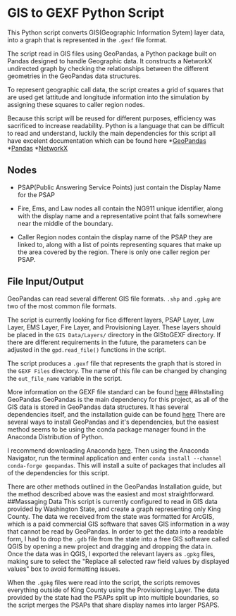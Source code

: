 # GIS to GEXF Python Script
This Python script converts GIS(Geographic Information Sytem) layer data, into a graph that is represented in the `.gexf` file format. 

The script read in GIS files using GeoPandas, a Python package built on Pandas designed to handle Geographic data. 
It constructs a NetworkX undirected graph by checking the relationships between the different geometries in the GeoPandas data structures.

To represent geographic call data, the script creates a grid of squares that are used get lattitude and longitude information into the simulation by assigning these squares to caller region nodes.

Because this script will be reused for different purposes, efficiency was sacrificed to increase readability.
Python is a language that can be difficult to read and understand, luckily the main dependencies for this script all have excelent documentation which can be found here
	*[GeoPandas](https://geopandas.org/en/stable/docs.html)
	*[Pandas](https://pandas.pydata.org/docs/reference/index.html)
	*[NetworkX](https://networkx.org/documentation/latest/reference/index.html)
## Nodes
   * PSAP(Public Answering Service Points) just contain the Display Name for the PSAP

   * Fire, Ems, and Law nodes all contain the NG911 unique identifier, along with the display name and a representative point that falls somewhere near the middle of the boundary.

   * Caller Region nodes contain the display name of the PSAP they are linked to, along with a list of points representing squares that make up the area covered by the region. There is only one caller region per PSAP.
## File Input/Output
GeoPandas can read several different GIS file formats. `.shp` and `.gpkg` are two of the most common file formats. 

The script is currently looking for fice different layers, PSAP Layer, Law Layer, EMS Layer, Fire Layer, and Provisioning Layer. These layers should be placed in the `GIS Data/Layers/` directory in the GIStoGEXF directory. 
If there are different requirements in the future, the parameters can be adjusted in the `gpd.read_file()` functions in the script. 

The script produces a `.gexf` file that represents the graph that is stored in the `GEXF Files` directory. The name of this file can be changed by changing the `out_file_name` variable in the script.

More information on the GEXF file standard can be found [here](https://gexf.net/primer.html)
##Installing GeoPandas
GeoPandas is the main dependency for this project, as all of the GIS data is stored in GeoPandas data structures. 
It has several dependencies itself, and the installation guide can be found [here](https://geopandas.org/en/stable/getting_started/install.html#dependencies)
There are several ways to install GeoPandas and it's dependencies, but the easiest method seems to be using the conda package manager found in the Anaconda Distribution of Python.

I recommend downloading Anaconda [here](https://www.anaconda.com/products/distribution). Then using the Anaconda Navigator, run the terminal application and enter 
   `conda install --channel conda-forge geopandas`. 
This will install a suite of packages that includes all of the dependencies for this script. 

There are other methods outlined in the GeoPandas Installation guide, but the method described above was the easiest and most straightforward.
##Massaging Data
This script is currently configured to read in GIS data provided by Washington State, and create a graph representing only King County. 
The data we received from the state was formatted for ArcGIS, which is a paid commercial GIS software that saves GIS information in a way that cannot be read by GeoPandas. 
In order to get the data into a readable form, I had to drop the `.gdb` file from the state into a free GIS software called QGIS by opening a new project and dragging and dropping the data in.
Once the data was in QGIS, I exported the relevant layers as `.gpkg` files, making sure to select the "Replace all selected raw field values by displayed values" box to avoid formatting issues.

When the `.gpkg` files were read into the script, the scripts removes everything outside of King County using the Provisioning Layer. 
The data provided by the state had the PSAPs split up into multiple boundaries, so the script merges the PSAPs that share display names into larger PSAPS.
